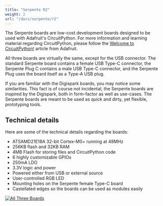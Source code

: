 ```yaml
---
title: "Serpente R2"
weight: 2
url: "/docs/serpente/r2"
---
```


The Serpente boards are low-cost development boards designed to be used with Adafruit's CircuitPython. For more information and learning material regarding CircuitPython, please follow the [Welcome to CircuitPython!](https://learn.adafruit.com/welcome-to-circuitpython/overview) article from Adafruit.

All three boards are virtually the same, except for the USB connector. The standard Serpente board contains a female USB Type-C connector, the Serpente Plug C contains a male USB Type-C connector, and the Serpente Plug uses the board itself as a Type-A USB plug.

If you are familiar with the Digispark boards, you may notice some similarities. This fact is of course not incidental, the Serpente boards are inspired by the Digispark, both in form-factor as well as use-cases. The Serpente boards are meant to be used as quick and dirty, yet flexible, prototyping tools.

## Technical details

Here are some of the technical details regarding the boards:

- ATSAMD21E18A 32-bit Cortex-M0+ running at 48MHz
- 256KB flash and 32KB RAM
- 4MB Flash for storing files and CircuitPython code
- 6 highly customizable GPIOs
- 250mA LDO
- 3.3V logic and power
- Powered either from USB or external source
- User-controlled RGB LED
- Mounting holes on the Serpente female Type-C board
- Castellated edges so the boards can be used as modules easily

<div class="text-center">

[![All Three Boards](/docs/serpente/r2/three_boards.jpg)](/docs/serpente/r2/three_boards.jpg)

</div>
